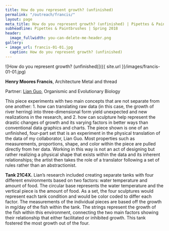 ```yaml
---
title: How do you represent growth? (unfinished)
permalink: "/outreach/francis/"
layout: page
meta_title: How do you represent growth? (unfinished) | Pipettes & Paintbrushes
subheadline: Pipettes & Paintbrushes | Spring 2018
header:
  image_fullwidth: you-can-delete-me-header.png
gallery:
- image_url: francis-01-01.jpg
  caption: How do you represent growth? (unfinished)
---
```


![How do you represent growth? (unfinished)]({{ site.url }}/images/francis-01-01.jpg)

**Henry Moores Francis**, Architecture
Metal and thread

Partner: [Lian Guo](http://thatslifesci.com/authors/lguo), Organismic and Evolutionary Biology

This piece experiments with two main concepts that are not separate from one another: 1. how can translating raw data (in this case, the growth of river herring) into three-dimensional form yield unexpected and new realizations in the research, and 2. how can sculpture help represent the drastic changes of growth and its varying factors in better ways than conventional data graphics and charts.
The piece shown is one of an unfinished, four-part set that is an experiment in the physical translation of the data of my collaborator, Lian Guo. Most properties such as measurements, proportions, shape, and color within the piece are pulled directly from her data. Working in this way is not an act of designing but rather realizing a physical shape that exists within the data and its inherent relationships; the artist then takes the role of a translator following a set of rules rather than an abstractionist.<br>

**Tank 21C4X.** Lian’s research included creating separate tanks with four different environments based on two factors: water temperature and amount of food. The circular base represents the water temperature and the vertical piece is the amount of food. As a set, the four sculptures would represent each tank condition and would be color coded to differ each factor. The measurements of the individual pieces are based off the growth in mg/day of the fish within the tank. The strings represent the growth of the fish within this environment, connecting the two main factors showing their relationship that either facilitated or inhibited growth. This tank fostered the most growth out of the four.


